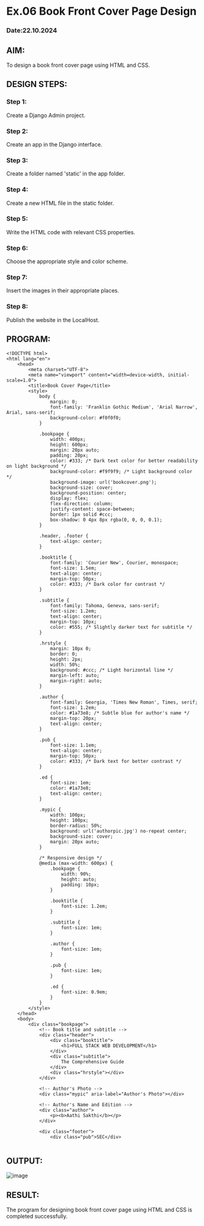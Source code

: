 # Ex.06 Book Front Cover Page Design
### Date:22.10.2024

## AIM:
To design a book front cover page using HTML and CSS.

## DESIGN STEPS:

### Step 1:
Create a Django Admin project.

### Step 2:
Create an app in the Django interface.

### Step 3:
Create a folder named 'static' in the app folder.

### Step 4:
Create a new HTML file in the static folder.

### Step 5:
Write the HTML code with relevant CSS properties.

### Step 6:
Choose the appropriate style and color scheme.

### Step 7:
Insert the images in their appropriate places.

### Step 8:
Publish the website in the LocalHost.

## PROGRAM:
~~~
<!DOCTYPE html>
<html lang="en">
    <head>
        <meta charset="UTF-8">
        <meta name="viewport" content="width=device-width, initial-scale=1.0">
        <title>Book Cover Page</title>
        <style>
            body {
                margin: 0;
                font-family: 'Franklin Gothic Medium', 'Arial Narrow', Arial, sans-serif;
                background-color: #f0f0f0;
            }

            .bookpage {
                width: 400px;
                height: 600px;
                margin: 20px auto;
                padding: 20px;
                color: #333; /* Dark text color for better readability on light background */
                background-color: #f9f9f9; /* Light background color */
                background-image: url('bookcover.png');
                background-size: cover;
                background-position: center;
                display: flex;
                flex-direction: column;
                justify-content: space-between;
                border: 1px solid #ccc;
                box-shadow: 0 4px 8px rgba(0, 0, 0, 0.1);
            }

            .header, .footer {
                text-align: center;
            }

            .booktitle {
                font-family: 'Courier New', Courier, monospace;
                font-size: 1.5em;
                text-align: center;
                margin-top: 50px;
                color: #333; /* Dark color for contrast */
            }

            .subtitle {
                font-family: Tahoma, Geneva, sans-serif;
                font-size: 1.2em;
                text-align: center;
                margin-top: 10px;
                color: #555; /* Slightly darker text for subtitle */
            }

            .hrstyle {
                margin: 10px 0;
                border: 0;
                height: 2px;
                width: 50%;
                background: #ccc; /* Light horizontal line */
                margin-left: auto;
                margin-right: auto;
            }

            .author {
                font-family: Georgia, 'Times New Roman', Times, serif;
                font-size: 1.2em;
                color: #1a73e8; /* Subtle blue for author's name */
                margin-top: 20px;
                text-align: center;
            }

            .pub {
                font-size: 1.1em;
                text-align: center;
                margin-top: 50px;
                color: #333; /* Dark text for better contrast */
            }

            .ed {
                font-size: 1em;
                color: #1a73e8;
                text-align: center;
            }

            .mypic {
                width: 100px;
                height: 100px;
                border-radius: 50%;
                background: url('authorpic.jpg') no-repeat center;
                background-size: cover;
                margin: 20px auto;
            }

            /* Responsive design */
            @media (max-width: 600px) {
                .bookpage {
                    width: 90%;
                    height: auto;
                    padding: 10px;
                }

                .booktitle {
                    font-size: 1.2em;
                }

                .subtitle {
                    font-size: 1em;
                }

                .author {
                    font-size: 1em;
                }

                .pub {
                    font-size: 1em;
                }

                .ed {
                    font-size: 0.9em;
                }
            }
        </style>
    </head>
    <body>
        <div class="bookpage">
            <!-- Book title and subtitle -->
            <div class="header">
                <div class="booktitle">
                    <h1>FULL STACK WEB DEVELOPMENT</h1>
                </div>
                <div class="subtitle">
                    The Comprehensive Guide
                </div>
                <div class="hrstyle"></div>
            </div>

            <!-- Author's Photo -->
            <div class="mypic" aria-label="Author's Photo"></div>

            <!-- Author's Name and Edition -->
            <div class="author">
                <p><b>Aathi Sakthi</b></p>
            </div>

            <div class="footer">
                <div class="pub">SEC</div>
               
~~~

## OUTPUT:
![image](https://github.com/user-attachments/assets/7fe0010e-a6ba-4831-9155-16d162878f19)



## RESULT:
The program for designing book front cover page using HTML and CSS is completed successfully.
